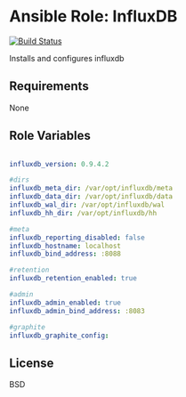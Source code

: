 Ansible Role: InfluxDB
======================

[![Build Status](https://travis-ci.org/redouane/ansible-role-influxdb.svg?branch=master)](https://travis-ci.org/redouane/ansible-role-influxdb)

Installs and configures influxdb

Requirements
------------

None

Role Variables
--------------

```yaml

influxdb_version: 0.9.4.2

#dirs
influxdb_meta_dir: /var/opt/influxdb/meta
influxdb_data_dir: /var/opt/influxdb/data
influxdb_wal_dir: /var/opt/influxdb/wal
influxdb_hh_dir: /var/opt/influxdb/hh

#meta
influxdb_reporting_disabled: false
influxdb_hostname: localhost
influxdb_bind_address: :8088

#retention
influxdb_retention_enabled: true

#admin
influxdb_admin_enabled: true
influxdb_admin_bind_address: :8083

#graphite
influxdb_graphite_config:

```

License
-------

BSD